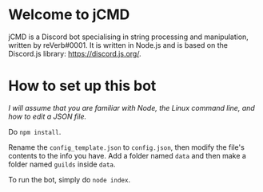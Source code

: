 # Welcome to jCMD
jCMD is a Discord bot specialising in string processing and manipulation, written by reVerb#0001.
It is written in Node.js and is based on the Discord.js library: https://discord.js.org/.

# How to set up this bot
*I will assume that you are familiar with Node, the Linux command line, and how to edit a JSON file.*

  Do `npm install`.
  
  Rename the `config_template.json` to `config.json`, then modify the file's contents to the info you have. Add a folder named `data` and then make a folder named `guilds` inside `data`.
  
  To run the bot, simply do `node index`.
